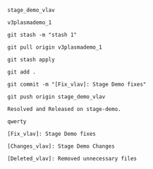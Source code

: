 ```text
stage_demo_vlav
```
```text
v3plasmademo_1
```
```text
git stash -m "stash 1"
```
```text
git pull origin v3plasmademo_1
```
```text
git stash apply
```
```text
git add .
```
```text
git commit -m "[Fix_vlav]: Stage Demo fixes"
```
```text
git push origin stage_demo_vlav
```
```text
Resolved and Released on stage-demo.
```
```text
qwerty
```
```text
[Fix_vlav]: Stage Demo fixes
```
```text
[Changes_vlav]: Stage Demo Changes
```
```text
[Deleted_vlav]: Removed unnecessary files
```
